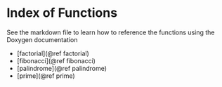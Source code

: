 # Index of Functions

See the markdown file to learn how to reference the functions 
using the Doxygen documentation

- [factorial](@ref factorial)
- [fibonacci](@ref fibonacci)
- [palindrome](@ref palindrome)
- [prime](@ref prime)
